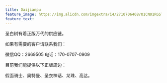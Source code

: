```yaml
---
title: Daijianpu
feature_image: https://img.alicdn.com/imgextra/i4/2710706468/O1CN01RGST211xeOUvUE6ua_!!2710706468.jpg
feature_text:
---
```

<p>圣白树有着正版万代的供应链。</p>
<p>如果有需要的客户请联系我们：</p>
<p>微信QQ：2669505 电话：170-0707-0909</p>
<p>目前我们能提供以下正版周边：</p>
<p>假面骑士、奥特曼、圣衣神话、龙珠、高达。</p>
